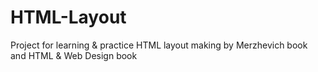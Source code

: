 HTML-Layout
===========

Project for learning &amp; practice HTML layout making by Merzhevich book and HTML & Web Design book
